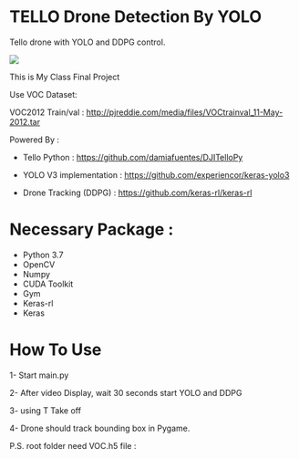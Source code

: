 # TELLO Drone Detection By YOLO
Tello drone with YOLO and DDPG control.


![](demo.gif)


This is My Class Final Project

Use VOC Dataset:

VOC2012 Train/val : http://pjreddie.com/media/files/VOCtrainval_11-May-2012.tar


Powered By :

- Tello Python : https://github.com/damiafuentes/DJITelloPy

- YOLO V3 implementation : https://github.com/experiencor/keras-yolo3

- Drone Tracking (DDPG) : https://github.com/keras-rl/keras-rl

# Necessary Package : #

- Python 3.7
- OpenCV
- Numpy
- CUDA Toolkit
- Gym
- Keras-rl
- Keras


# How To Use #

1- Start main.py

2- After video Display, wait 30 seconds start YOLO and DDPG

3- using T Take off 

4- Drone should track bounding box in Pygame.

P.S. root folder need VOC.h5 file : 


